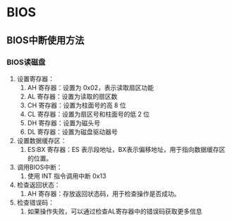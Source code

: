 # BIOS

## BIOS中断使用方法

### BIOS读磁盘

1. 设置寄存器：
    1. AH 寄存器：设置为 0x02，表示读取扇区功能
    2. AL 寄存器：设置为读取的扇区数
    3. CH 寄存器：设置为柱面号的高 8 位
    4. CL 寄存器：设置为扇区号和柱面号的低 2 位
    5. DH 寄存器：设置为磁头号
    6. DL 寄存器：设置为磁盘驱动器号
2. 设置数据缓存区：
    1. ES:BX 寄存器：ES 表示段地址，BX表示偏移地址，用于指向数据缓存区的位置。
3. 调用BIOS中断：
    1. 使用 INT 指令调用中断 0x13
4. 检查返回状态：
    1. AH 寄存器：存放返回状态码，用于检查操作是否成功。
5. 检查错误码：
    1. 如果操作失败，可以通过检查AL寄存器中的错误码获取更多信息
